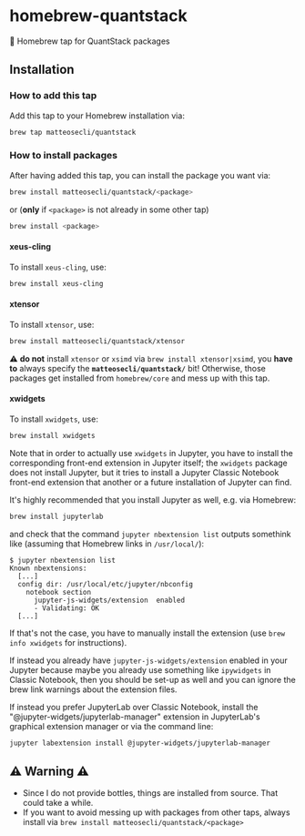 # homebrew-quantstack
🍺 Homebrew tap for QuantStack packages


## Installation

### How to add this tap

Add this tap to your Homebrew installation via:

```bash
brew tap matteosecli/quantstack
```


### How to install packages

After having added this tap, you can install the package you want via:

```bash
brew install matteosecli/quantstack/<package>
```

or (**only** if `<package>` is not already in some other tap)

```bash
brew install <package>
```

#### xeus-cling

To install `xeus-cling`, use:

```bash
brew install xeus-cling
```

#### xtensor

To install `xtensor`, use:

```bash
brew install matteosecli/quantstack/xtensor
```

:warning: **do not** install `xtensor` or `xsimd` via `brew install xtensor|xsimd`, you **have to** always specify the **`matteosecli/quantstack/`** bit! Otherwise, those packages get installed from `homebrew/core` and mess up with this tap.

#### xwidgets

To install `xwidgets`, use:

```bash
brew install xwidgets
```

Note that in order to actually use `xwidgets` in Jupyter, you have to install the corresponding front-end extension in Jupyter itself; the `xwidgets` package does not install Jupyter, but it tries to install a Jupyter Classic Notebook front-end extension that another or a future installation of Jupyter can find.

It's highly recommended that you install Jupyter as well, e.g. via Homebrew:

```bash
brew install jupyterlab
```

and check that the command `jupyter nbextension list` outputs somethink like (assuming that Homebrew links in `/usr/local/`):

```console
$ jupyter nbextension list
Known nbextensions:
  [...]
  config dir: /usr/local/etc/jupyter/nbconfig
    notebook section
      jupyter-js-widgets/extension  enabled 
      - Validating: OK
  [...]
```

If that's not the case, you have to manually install the extension (use `brew info xwidgets` for instructions).

If instead you already have `jupyter-js-widgets/extension` enabled in your Jupyter because maybe you already use something like `ipywidgets` in Classic Notebook, then you should be set-up as well and you can ignore the brew link warnings about the extension files.

If instead you prefer JupyterLab over Classic Notebook, install the "@jupyter-widgets/jupyterlab-manager" extension in JupyterLab's graphical extension manager or via the command line:

```bash
jupyter labextension install @jupyter-widgets/jupyterlab-manager
```


## :warning: Warning :warning:

- Since I do not provide bottles, things are installed from source. That could take a while.
- If you want to avoid messing up with packages from other taps, always install via `brew install matteosecli/quantstack/<package>`
